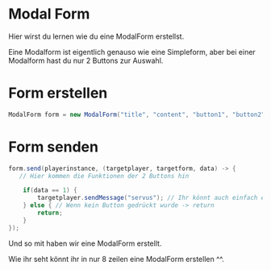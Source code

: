# Modal Form

Hier wirst du lernen wie du eine ModalForm erstellst.

Eine Modalform ist eigentlich genauso wie eine Simpleform, aber bei einer Modalform hast du nur 2 Buttons zur Auswahl.



# Form erstellen

```java
ModalForm form = new ModalForm("title", "content", "button1", "button2");
```



# Form senden

```java
form.send(playerinstance, (targetplayer, targetform, data) -> {
   // Hier kommen die Funktionen der 2 Buttons hin

    if(data == 1) {
        targetplayer.sendMessage("servus"); // Ihr könnt auch einfach eure playerinstance nehmen
    } else { // Wenn kein Button gedrückt wurde -> return
        return;
    }
});
```

Und so mit haben wir eine ModalForm erstellt.

Wie ihr seht könnt ihr in nur 8 zeilen eine ModalForm erstellen ^^.
